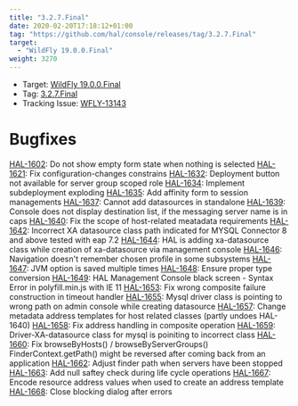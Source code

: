 ```yaml
---
title: "3.2.7.Final"
date: 2020-02-20T17:18:12+01:00
tag: "https://github.com/hal/console/releases/tag/3.2.7.Final"
target: 
  - "WildFly 19.0.0.Final"
weight: 3270
---
```

- Target: [WildFly 19.0.0.Final](https://wildfly.org/news/2020/03/18/WildFly19-Final-Released/)
- Tag: [3.2.7.Final](https://github.com/hal/console/releases/tag/3.2.7.Final)
- Tracking Issue: [WFLY-13143](https://issues.redhat.com/browse/WFLY-13143)

# Bugfixes

[HAL-1602](https://issues.redhat.com/browse/HAL-1602): Do not show empty form state when nothing is selected
[HAL-1621](https://issues.redhat.com/browse/HAL-1621): Fix configuration-changes constrains
[HAL-1632](https://issues.redhat.com/browse/HAL-1632): Deployment button not available for server group scoped role
[HAL-1634](https://issues.redhat.com/browse/HAL-1634): Implement subdeployment exploding
[HAL-1635](https://issues.redhat.com/browse/HAL-1635): Add affinity form to session managements
[HAL-1637](https://issues.redhat.com/browse/HAL-1637): Cannot add datasources in standalone
[HAL-1639](https://issues.redhat.com/browse/HAL-1639): Console does not display destination list, if the messaging server name is in caps
[HAL-1640](https://issues.redhat.com/browse/HAL-1640): Fix the scope of host-related meatadata requirements
[HAL-1642](https://issues.redhat.com/browse/HAL-1642): Incorrect XA datasource class path indicated for MYSQL Connector 8 and above tested with eap 7.2
[HAL-1644](https://issues.redhat.com/browse/HAL-1644): HAL is adding xa-datasource class while creation of xa-datasource via management console
[HAL-1646](https://issues.redhat.com/browse/HAL-1646): Navigation doesn't remember chosen profile in some subsystems
[HAL-1647](https://issues.redhat.com/browse/HAL-1647): JVM option is saved multiple times
[HAL-1648](https://issues.redhat.com/browse/HAL-1648): Ensure proper type conversion
[HAL-1649](https://issues.redhat.com/browse/HAL-1649): HAL Management Console black screen - Syntax Error in polyfill.min.js with IE 11
[HAL-1653](https://issues.redhat.com/browse/HAL-1653): Fix wrong composite failure construction in timeout handler
[HAL-1655](https://issues.redhat.com/browse/HAL-1655): Mysql driver class is pointing to wrong path on admin console while creating datasource 
[HAL-1657](https://issues.redhat.com/browse/HAL-1657): Change metadata address templates for host related classes (partly undoes HAL-1640)
[HAL-1658](https://issues.redhat.com/browse/HAL-1658): Fix address handling in composite operation
[HAL-1659](https://issues.redhat.com/browse/HAL-1659): Driver-XA-datasource class for mysql is poiniting to incorrect class
[HAL-1660](https://issues.redhat.com/browse/HAL-1660): Fix browseByHosts() / browseByServerGroups() FinderContext.getPath() might be reversed after coming back from an application
[HAL-1662](https://issues.redhat.com/browse/HAL-1662): Adjust finder path when servers have been stopped
[HAL-1663](https://issues.redhat.com/browse/HAL-1663): Add null saftey check during life cycle operations
[HAL-1667](https://issues.redhat.com/browse/HAL-1667): Encode resource address values when used to create an address template
[HAL-1668](https://issues.redhat.com/browse/HAL-1668): Close blocking dialog after errors
